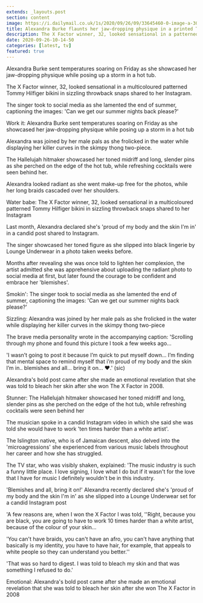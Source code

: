 ```yaml
---
extends: _layouts.post
section: content
image: https://i.dailymail.co.uk/1s/2020/09/26/09/33645460-0-image-a-30_1601110639502.jpg 
title: Alexandra Burke flaunts her jaw-dropping physique in a printed Tommy Hilfiger bikini in a hot tub 
description: The X Factor winner, 32, looked sensational in a patterned Tommy Hilfiger bikini while posing up a storm in a hot tub in sizzling throwback Instagram snaps shared on Friday. 
date: 2020-09-26-10-14-50 
categories: [latest, tv] 
featured: true 
--- 
```

Alexandra Burke sent temperatures soaring on Friday as she showcased her jaw-dropping physique while posing up a storm in a hot tub.

The X Factor winner, 32, looked sensational in a multicoloured patterned Tommy Hilfiger bikini in sizzling throwback snaps shared to her Instagram.

The singer took to social media as she lamented the end of summer, captioning the images: 'Can we get our summer nights back please?'

Work it: Alexandra Burke sent temperatures soaring on Friday as she showcased her jaw-dropping physique while posing up a storm in a hot tub

Alexandra was joined by her male pals as she frolicked in the water while displaying her killer curves in the skimpy thong two-piece.

The Hallelujah hitmaker showcased her toned midriff and long, slender pins as she perched on the edge of the hot tub, while refreshing cocktails were seen behind her.

Alexandra looked radiant as she went make-up free for the photos, while her long braids cascaded over her shoulders.  

Water babe: The X Factor winner, 32, looked sensational in a multicoloured patterned Tommy Hilfiger bikini in sizzling throwback snaps shared to her Instagram

Last month, Alexandra declared she's 'proud of my body and the skin I'm in' in a candid post shared to Instagram.

The singer showcased her toned figure as she slipped into black lingerie by Lounge Underwear in a photo taken weeks before.

Months after revealing she was once told to lighten her complexion, the artist admitted she was apprehensive about uploading the radiant photo to social media at first, but later found the courage to be confident and embrace her 'blemishes'.

Smokin': The singer took to social media as she lamented the end of summer, captioning the images: 'Can we get our summer nights back please?'

Sizzling: Alexandra was joined by her male pals as she frolicked in the water while displaying her killer curves in the skimpy thong two-piece

The brave media personality wrote in the accompanying caption: 'Scrolling through my phone and found this picture I took a few weeks ago...

'I wasn’t going to post it because I’m quick to put myself down... I’m finding that mental space to remind myself that i’m proud of my body and the skin I’m in.. blemishes and all... bring it on... ❤️.' (sic)

Alexandra's bold post came after she made an emotional revelation that she was told to bleach her skin after she won The X Factor in 2008.

Stunner: The Hallelujah hitmaker showcased her toned midriff and long, slender pins as she perched on the edge of the hot tub, while refreshing cocktails were seen behind her

The musician spoke in a candid Instagram video in which she said she was told she would have to work 'ten times harder than a white artist'.

The Islington native, who is of Jamaican descent, also delved into the 'microagressions' she experienced from various music labels throughout her career and how she has struggled.

The TV star, who was visibly shaken, explained: 'The music industry is such a funny little place. I love signing, I love what I do but if it wasn't for the love that I have for music I definitely wouldn't be in this industry.

'Blemishes and all, bring it on!' Alexandra recently declared she's 'proud of my body and the skin I'm in' as she slipped into a Lounge Underwear set for a candid Instagram post 

'A few reasons are, when I won the X Factor I was told, ''Right, because you are black, you are going to have to work 10 times harder than a white artist, because of the colour of your skin...

'You can't have braids, you can't have an afro, you can't have anything that basically is my identity, you have to have hair, for example, that appeals to white people so they can understand you better.''

'That was so hard to digest. I was told to bleach my skin and that was something I refused to do.'

Emotional: Alexandra's bold post came after she made an emotional revelation that she was told to bleach her skin after she won The X Factor in 2008 

